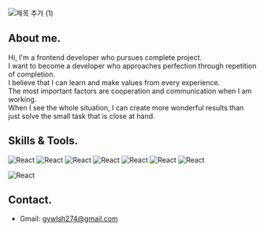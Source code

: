 ![제목 추가 (1)](https://user-images.githubusercontent.com/74811374/124096134-46ef4400-da95-11eb-827a-f301a749f460.png)


## About me.
Hi, I'm a frontend developer who pursues complete project.</br>
I want to become a developer who approaches perfection through repetition of completion. </br>
I believe that I can learn and make values from every experience.</br>
The most important factors are cooperation and communication when I am working.</br>
When I see the whole situation, I can create more wonderful results than just solve the small task that is close at hand.</br>

## Skills & Tools.
<img alt="React" src ="https://img.shields.io/badge/-React-skyblue"/> <img alt="React" src ="https://img.shields.io/badge/-Recoil-%233f50b5"/>
<img alt="React" src ="https://img.shields.io/badge/-JavaScript-yellow"/>
<img alt="React" src ="https://img.shields.io/badge/-sass%2Fscss-pink"/>
<img alt="React" src ="https://img.shields.io/badge/-styled--components-brown"/>
<img alt="React" src ="https://img.shields.io/badge/-HTML-red"/>
<img alt="React" src ="https://img.shields.io/badge/-CSS-lightgreen"/>

<img alt="React" src ="https://img.shields.io/badge/-Git%2FGithub-black"/>


## Contact.
- Gmail: gywlsh274@gmail.com

